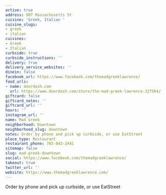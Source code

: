```yaml
---
active: true
address: 907 Massachusetts St
cuisine: 'Greek, Italian '
cuisine_slugs:
- greek
- italian
cuisines:
- Greek
- Italian
curbside: true
curbside_instructions: ''
delivery: true
delivery_service_websites: ''
dinein: false
facebook_url: https://www.facebook.com/themadgreeklawrence/
food_urls:
- name: doordash.com
  url: https://www.doordash.com/store/the-mad-greek-lawrence-327564/
giftcard: false
giftcard_notes: ''
giftcard_url: ''
hours: ''
instagram_url: ''
name: Mad Greek
neighborhood: Downtown
neighborhood_slug: downtown
notes: Order by phone and pick up curbside, or use EatStreet
place_type: Restaurant
restaurant_phone: 785-843-2441
sitemap: false
slug: mad-greek-downtown
social: https://www.facebook.com/themadgreeklawrence/
takeout: true
twitter_url: ''
website: https://www.themadgreeklawrence.com/
---
```


Order by phone and pick up curbside, or use EatStreet